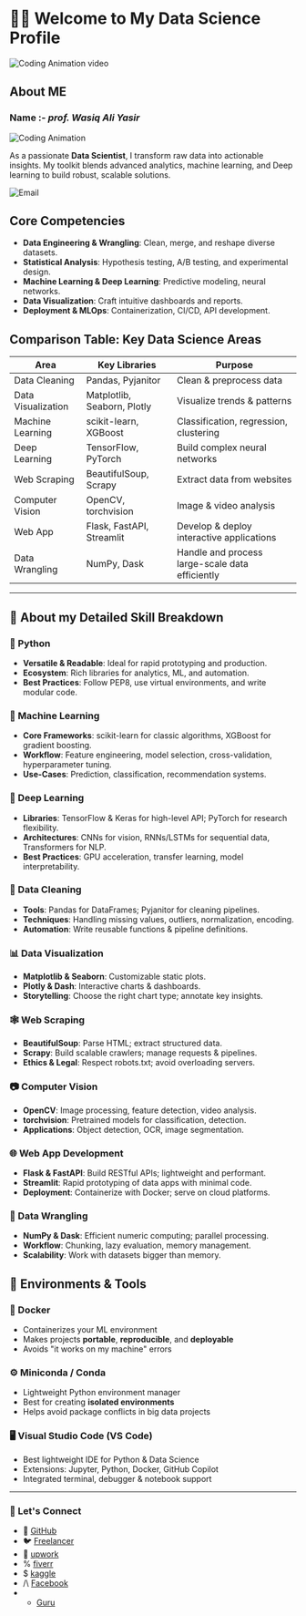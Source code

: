 # 👨‍💻 Welcome to My Data Science Profile

![Coding Animation video](https://media.giphy.com/media/4H3Ii5eLChYul9p7NL/giphy.gif)

## About ME

### Name :- ***prof. Wasiq Ali Yasir***

![Coding Animation](https://media.giphy.com/media/13HgwGsXF0aiGY/giphy.gif)

As a passionate **Data Scientist**, I transform raw data into actionable insights. My toolkit blends advanced analytics, machine learning, and Deep learning to build robust, scalable solutions.

![Email](https://img.shields.io/badge/email-Content%20Me-red?style-for-the-badge&logo-email)

## Core Competencies

- **Data Engineering & Wrangling**: Clean, merge, and reshape diverse datasets.
- **Statistical Analysis**: Hypothesis testing, A/B testing, and experimental design.
- **Machine Learning & Deep Learning**: Predictive modeling, neural networks.
- **Data Visualization**: Craft intuitive dashboards and reports.
- **Deployment & MLOps**: Containerization, CI/CD, API development.

## Comparison Table: Key Data Science Areas

| Area              | Key Libraries               | Purpose                                            |
|-------------------|-----------------------------|----------------------------------------------------|
| Data Cleaning     | Pandas, Pyjanitor           | Clean & preprocess data                            |
| Data Visualization| Matplotlib, Seaborn, Plotly | Visualize trends & patterns                        |
| Machine Learning  | scikit-learn, XGBoost       | Classification, regression, clustering             |
| Deep Learning     | TensorFlow, PyTorch         | Build complex neural networks                      |
| Web Scraping      | BeautifulSoup, Scrapy       | Extract data from websites                         |
| Computer Vision   | OpenCV, torchvision         | Image & video analysis                             |
| Web App           | Flask, FastAPI, Streamlit   | Develop & deploy interactive applications          |
| Data Wrangling    | NumPy, Dask                 | Handle and process large-scale data efficiently    |

---

## 📌 About my Detailed Skill Breakdown

### 🐍 Python

- **Versatile & Readable**: Ideal for rapid prototyping and production.
- **Ecosystem**: Rich libraries for analytics, ML, and automation.
- **Best Practices**: Follow PEP8, use virtual environments, and write modular code.

### 🤖 Machine Learning

- **Core Frameworks**: scikit-learn for classic algorithms, XGBoost for gradient boosting.
- **Workflow**: Feature engineering, model selection, cross-validation, hyperparameter tuning.
- **Use-Cases**: Prediction, classification, recommendation systems.

### 🧠 Deep Learning

- **Libraries**: TensorFlow & Keras for high-level API; PyTorch for research flexibility.
- **Architectures**: CNNs for vision, RNNs/LSTMs for sequential data, Transformers for NLP.
- **Best Practices**: GPU acceleration, transfer learning, model interpretability.

### 🧹 Data Cleaning

- **Tools**: Pandas for DataFrames; Pyjanitor for cleaning pipelines.
- **Techniques**: Handling missing values, outliers, normalization, encoding.
- **Automation**: Write reusable functions & pipeline definitions.

### 📊 Data Visualization

- **Matplotlib & Seaborn**: Customizable static plots.
- **Plotly & Dash**: Interactive charts & dashboards.
- **Storytelling**: Choose the right chart type; annotate key insights.

### 🕸️ Web Scraping

- **BeautifulSoup**: Parse HTML; extract structured data.
- **Scrapy**: Build scalable crawlers; manage requests & pipelines.
- **Ethics & Legal**: Respect robots.txt; avoid overloading servers.

### 📷 Computer Vision

- **OpenCV**: Image processing, feature detection, video analysis.
- **torchvision**: Pretrained models for classification, detection.
- **Applications**: Object detection, OCR, image segmentation.

### 🌐 Web App Development

- **Flask & FastAPI**: Build RESTful APIs; lightweight and performant.
- **Streamlit**: Rapid prototyping of data apps with minimal code.
- **Deployment**: Containerize with Docker; serve on cloud platforms.

### 🔄 Data Wrangling

- **NumPy & Dask**: Efficient numeric computing; parallel processing.
- **Workflow**: Chunking, lazy evaluation, memory management.
- **Scalability**: Work with datasets bigger than memory.

## 🧪 Environments & Tools

### 🐳 Docker

- Containerizes your ML environment
- Makes projects **portable**, **reproducible**, and **deployable**
- Avoids "it works on my machine" errors

### ⚙️ Miniconda / Conda

- Lightweight Python environment manager
- Best for creating **isolated environments**
- Helps avoid package conflicts in big data projects

### 🖥️ Visual Studio Code (VS Code)

- Best lightweight IDE for Python & Data Science
- Extensions: Jupyter, Python, Docker, GitHub Copilot
- Integrated terminal, debugger & notebook support

---

### 🚀 Let's Connect

- 🔗 [GitHub](https://github.com/WasiqAli275/WasiqAli275)
- 🐦 [Freelancer](https://www.freelancer.pk/u/wasiqaliy)
- 📧 [upwork](https://www.upwork.com/freelancers/~016348ec60528b2fd9)
- %  [fiverr](https://www.fiverr.com/s/zWNPjXg)
- $  [kaggle](https://www.kaggle.com/wasiqaliyasir)
- /\ [Facebook](https://www.facebook.com/profile.php?id=100092751110055)
- *  [Guru](https://www.guru.com/freelancers/wasiq-ali-yasir)
